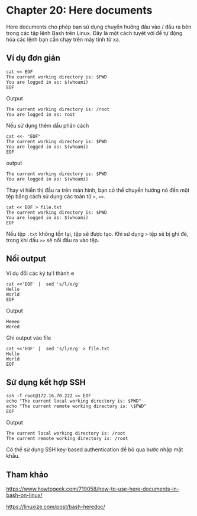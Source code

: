 # Chapter 20: Here documents

Here documents cho phép bạn sử dụng chuyển hướng đầu vào / đầu ra bên trong các tập lệnh Bash trên Linux. Đây là một cách tuyệt vời để tự động hóa các lệnh bạn cần chạy trên máy tính từ xa.

## Ví dụ đơn giản

    cat << EOF
    The current working directory is: $PWD
    You are logged in as: $(whoami)
    EOF

Output

    The current working directory is: /root
    You are logged in as: root

Nếu sử dụng thêm dấu phân cách

    cat <<- "EOF"
    The current working directory is: $PWD
    You are logged in as: $(whoami)
    EOF

output

    The current working directory is: $PWD
    You are logged in as: $(whoami)

Thay vì hiển thị đầu ra trên màn hình, bạn có thể chuyển hướng nó đến một tệp bằng cách sử dụng các toán tử `>`, `>>`.

    cat << EOF > file.txt
    The current working directory is: $PWD
    You are logged in as: $(whoami)
    EOF

Nếu tệp `.txt` không tồn tại, tệp sẽ được tạo. Khi sử dụng `>` tệp sẽ bị ghi đè, trong khi dấu `>>` sẽ nối đầu ra vào tệp.

## Nối output

Ví dụ đổi các ký tự l thành e

    cat <<'EOF' |  sed 's/l/e/g'
    Hello
    World
    EOF

Output

    Heeeo
    Wored

Ghi output vào file
 
    cat <<'EOF' |  sed 's/l/e/g' > file.txt
    Hello
    World
    EOF

## Sử dụng kết hợp SSH

    ssh -T root@172.16.70.222 << EOF
    echo "The current local working directory is: $PWD"
    echo "The current remote working directory is: \$PWD"
    EOF

Output

    The current local working directory is: /root
    The current remote working directory is: /root

Có thể sử dụng SSH key-based authentication để bỏ qua bước nhập mật khẩu.

## Tham khảo

https://www.howtogeek.com/719058/how-to-use-here-documents-in-bash-on-linux/


https://linuxize.com/post/bash-heredoc/
